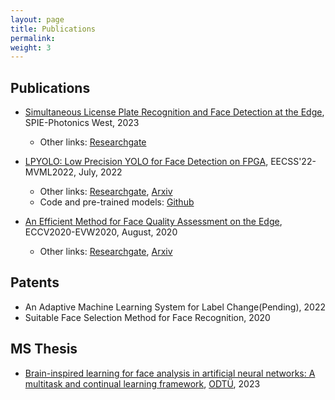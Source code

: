 ```yaml
---
layout: page
title: Publications
permalink: 
weight: 3
---
```


## **Publications**

* [Simultaneous License Plate Recognition and Face Detection at the Edge](https://scholar.google.com/citations?view_op=view_citation&hl=en&user=jBDjkmEAAAAJ&citation_for_view=jBDjkmEAAAAJ:2osOgNQ5qMEC), SPIE-Photonics West, 2023
	- Other links: [Researchgate](https://www.researchgate.net/publication/367023951_Simultaneous_License_Plate_Recognition_and_Face_Detection_at_the_Edge)

* [LPYOLO: Low Precision YOLO for Face Detection on FPGA](https://avestia.com/EECSS2022_Proceedings/files/paper/MVML/MVML_108.pdf), EECSS'22-MVML2022, July, 2022
	- Other links: [Researchgate](https://www.researchgate.net/publication/362159380_LPYOLO_Low_Precision_YOLO_for_Face_Detection_on_FPGA), [Arxiv](https://arxiv.org/abs/2207.10482)
	- Code and pre-trained models: [Github](https://github.com/sefaburakokcu/finn-quantized-yolo)
	
* [An Efficient Method for Face Quality Assessment on the Edge](https://link.springer.com/chapter/10.1007/978-3-030-68238-5_5), ECCV2020-EVW2020, August, 2020
	- Other links: [Researchgate](https://www.researchgate.net/publication/343761702_An_Efficient_Method_for_Face_Quality_Assessment_on_the_Edge), [Arxiv](https://arxiv.org/abs/2207.09505)
	
## **Patents**

* An Adaptive Machine Learning System for Label Change(Pending), 2022
* Suitable Face Selection Method for Face Recognition, 2020


## **MS Thesis**

* [Brain-inspired learning for face analysis in artificial neural networks: A multitask and continual learning framework](https://open.metu.edu.tr/handle/11511/102081), [ODTÜ](https://www.metu.edu.tr/), 2023
